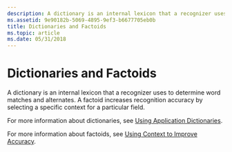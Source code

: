 ```yaml
---
description: A dictionary is an internal lexicon that a recognizer uses to determine word matches and alternates. A factoid increases recognition accuracy by selecting a specific context for a particular field.
ms.assetid: 9e90182b-5069-4895-9ef3-b6677705eb0b
title: Dictionaries and Factoids
ms.topic: article
ms.date: 05/31/2018
---
```


# Dictionaries and Factoids

A dictionary is an internal lexicon that a recognizer uses to determine word matches and alternates. A factoid increases recognition accuracy by selecting a specific context for a particular field.

For more information about dictionaries, see [Using Application Dictionaries](using-application-dictionaries.md).

For more information about factoids, see [Using Context to Improve Accuracy](using-context-to-improve-accuracy.md).

 

 



